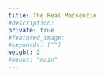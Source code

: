 ```yaml
---
title: The Real Mackenzie
#description: 
private: true
#featured_image: 
#keywords: [""]
weight: 2
#menus: "main"
---
```

